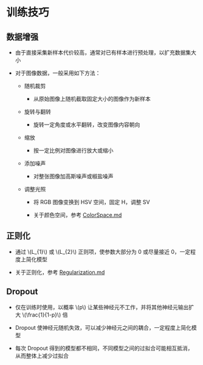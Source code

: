 <script type="text/javascript" src="http://cdn.mathjax.org/mathjax/latest/MathJax.js?config=default"></script>

# 训练技巧

## 数据增强

- 由于直接采集新样本代价较高，通常对已有样本进行预处理，以扩充数据集大小

- 对于图像数据，一般采用如下方法：

	- 随机裁剪

		- 从原始图像上随机截取固定大小的图像作为新样本

	- 旋转与翻转

		- 旋转一定角度或水平翻转，改变图像内容朝向

	- 缩放

		- 按一定比例对图像进行放大或缩小

	- 添加噪声

		- 对整张图像加高斯噪声或椒盐噪声

	- 调整光照

		- 将 RGB 图像变换到 HSV 空间，固定 H，调整 SV

		- 关于颜色空间，参考 [ColorSpace.md](../vision/ColorSpace.md)

## 正则化

- 通过 \\(L\_{1}\\) 或 \\(L\_{2}\\) 正则项，使参数大部分为 0 或尽量接近 0，一定程度上简化模型

- 关于正则化，参考 [Regularization.md](../basic/Regularization.md)

## Dropout

- 仅在训练时使用，以概率 \\(p\\) 让某些神经元不工作，并将其他神经元输出扩大 \\(\frac{1}{1-p}\\) 倍

- Dropout 使神经元随机失效，可以减少神经元之间的耦合，一定程度上简化模型

- 每次 Dropout 得到的模型都不相同，不同模型之间的过拟合可能相互抵消，从而整体上减少过拟合